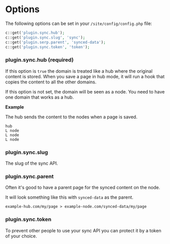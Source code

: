 # Options

The following options can be set in your `/site/config/config.php` file:

```php
c::get('plugin.sync.hub');
c::get('plugin.sync.slug', 'sync');
c::get('plugin.serp.parent', 'synced-data');
c::get('plugin.sync.token', 'token');
```

### plugin.sync.hub (required)

If this option is `true` the domain is treated like a hub where the original content is stored. When you save a page in hub mode, it will run a hook that copies the content to all the other domains.

If this option is not set, the domain will be seen as a node. You need to have one domain that works as a hub.

**Example**

The hub sends the content to the nodes when a page is saved.

```text
hub
L node
L node
L node
```

### plugin.sync.slug

The slug of the sync API.

### plugin.sync.parent

Often it's good to have a parent page for the synced content on the node.

It will look something like this with `synced-data` as the parent.

```text
example-hub.com/my/page > example-node.com/synced-data/my/page
```

### plugin.sync.token

To prevent other people to use your sync API you can protect it by a token of your choice.